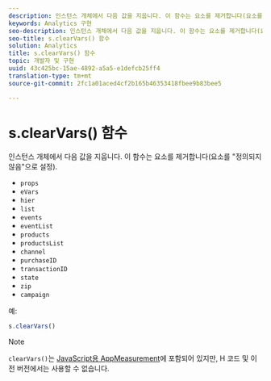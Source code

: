 ```yaml
---
description: 인스턴스 개체에서 다음 값을 지웁니다. 이 함수는 요소를 제거합니다(요소를 "정의되지 않음"으로 설정).
keywords: Analytics 구현
seo-description: 인스턴스 개체에서 다음 값을 지웁니다. 이 함수는 요소를 제거합니다(요소를 "정의되지 않음"으로 설정).
seo-title: s.clearVars() 함수
solution: Analytics
title: s.clearVars() 함수
topic: 개발자 및 구현
uuid: 43c425bc-15ae-4892-a5a5-e1defcb25ff4
translation-type: tm+mt
source-git-commit: 2fc1a01aced4cf2b165b46353418fbee9b83bee5

---
```



# s.clearVars() 함수

인스턴스 개체에서 다음 값을 지웁니다. 이 함수는 요소를 제거합니다(요소를 "정의되지 않음"으로 설정).

* `props`
* `eVars`
* `hier`
* `list`
* `events`
* `eventList`
* `products`
* `productsList`
* `channel`
* `purchaseID`
* `transactionID`
* `state`
* `zip`
* `campaign`

예:

```js
s.clearVars()
```

>[!NOTE]
>
>`clearVars()`는 [JavaScript용 AppMeasurement](/help/implement/js-implementation/c-appmeasurement-js/appmeasure-mjs.md)에 포함되어 있지만, H 코드 및 이전 버전에서는 사용할 수 없습니다.


